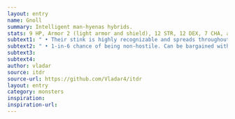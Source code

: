 ```yaml
---
layout: entry 
name: Gnoll
summary: Intelligent man-hyenas hybrids.
stats: 9 HP, Armor 2 (light armor and shield), 12 STR, 12 DEX, 7 CHA, axe (d6/d8), 3d6s in stolen coins and trinkets
subtext1: " • Their stink is highly recognizable and spreads throughout their surroundings."
subtext2: " • 1-in-6 chance of being non-hostile. Can be bargained with but are only really interested in meat, preferably alive."
subtext3: 
subtext4: 
author: vladar
source: itdr
source-url: https://github.com/Vladar4/itdr
layout: entry
category: monsters
inspiration: 
inspiration-url: 
---
```

